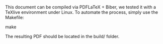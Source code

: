 This document can be compiled via PDFLaTeX + Biber, we tested it with a TeXlive environment under Linux. To automate the process, simply use the Makefile:

make

The resulting PDF should be located in the build/ folder.
